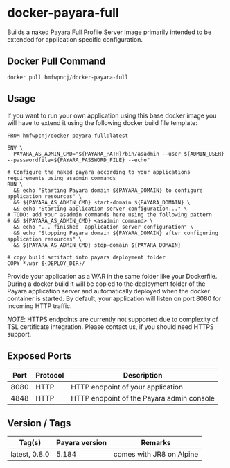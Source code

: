 # docker-payara-full

Builds a naked Payara Full Profile Server image primarily intended to be extended for 
application specific configuration.

## Docker Pull Command
`docker pull hmfwpncj/docker-payara-full`

## Usage 

If you want to run your own application using this base docker image you will have to extend it 
using the following docker build file template:

``` 
FROM hmfwpcnj/docker-payara-full:latest

ENV \
  PAYARA_AS_ADMIN_CMD="${PAYARA_PATH}/bin/asadmin --user ${ADMIN_USER} --passwordfile=${PAYARA_PASSWORD_FILE} --echo"

# Configure the naked payara according to your applications requirements using asadmin commands
RUN \
  && echo "Starting Payara domain ${PAYARA_DOMAIN} to configure application resources" \
  && ${PAYARA_AS_ADMIN_CMD} start-domain ${PAYARA_DOMAIN} \
  && echo "Starting application server configuration..." \
# TODO: add your asadmin commands here using the following pattern
# && ${PAYARA_AS_ADMIN_CMD} <asadmin command> \
  && echo "... finished  application server configuration" \
  && echo "Stopping Payara domain ${PAYARA_DOMAIN} after configuring application resources" \
  && ${PAYARA_AS_ADMIN_CMD} stop-domain ${PAYARA_DOMAIN}

# copy build artifact into payara deployment folder
COPY *.war ${DEPLOY_DIR}/
```

Provide your application as a WAR in the same folder like your Dockerfile. During a docker build it will be copied 
to the deployment folder of the Payara application server and automatically deployed when the docker container is started.
By default, your application will listen on port 8080 for incoming HTTP traffic.

*NOTE*: HTTPS endpoints are currently not supported due to complexity of TSL certificate integration. Please contact us, if you should need HTTPS support. 

## Exposed Ports

| Port | Protocol | Description |
| --- | --- | --- |
| 8080 | HTTP | HTTP endpoint of your application | 
| 4848 | HTTP | HTTP endpoint of the Payara admin console |
 
## Version / Tags

| Tag(s) | Payara version | Remarks |
| --- | --- | --- |
| latest, 0.8.0 | 5.184 | comes with JR8 on Alpine |
